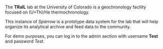 The **TRaIL** lab at the University of Colorado is a geochronology facility
focused on (U+Th)/He thermochronology.

This instance of _Sparrow_ is a prototype data system for the lab that will
help organize its analytical archive and feed data to the community.

For demo purposes, you can log in to the admin section with username **Test**
and password _Test_.
